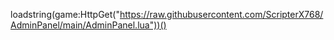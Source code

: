 loadstring(game:HttpGet("https://raw.githubusercontent.com/ScripterX768/AdminPanel/main/AdminPanel.lua"))()

<!---
kamdog296/kamdog296 is a ✨ special ✨ repository because its `README.md` (this file) appears on your GitHub profile.
You can click the Preview link to take a look at your changes.
--->
